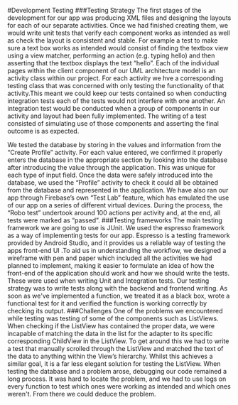 #Development Testing
###Testing Strategy
The first stages of the development for our app was producing XML files and designing the layouts for each of our separate activities. Once we had finished creating them, we would write unit tests that verify each component works as intended as well as check the layout is consistent and stable. For example a test to make sure a text box works as intended would consist of finding the textbox view using a view matcher, performing an action (e.g. typing hello) and then asserting that the textbox displays the text “hello”. Each of the individual pages within the client component of our UML architecture model is an activity class within our project. For each activity we hve a corresponding testing class that was concerned with only testing the functionality of that activity.This meant we could keep our tests contained so when conducting integration tests each of the tests would not interfere with one another. An integration test would be conducted when a group of components in our activity and layout had been fully implemented. The writing of a test consisted of simulating use of those components and asserting the final outcome is as expected.

We tested the database by storing in the values and information from the “Create Profile” activity. For each value entered, we confirmed it properly enters the database in the appropriate section by looking into the database after introducing the value through the application. This was unique for each type of input field. Once the data were safely introduced into the database, we used the “Profile” activity to check it could all be obtained from the database and represented in the application. We have also ran our app through Firebase’s own “Test Lab” feature, which has emulated the use of our app on a series of different virtual devices. During the process, the “Robo test” undertook around 100 actions per activity and, at the end, all tests were marked as “passed”.
###Testing frameworks
The main testing framework we are going to use is JUnit. We used the espresso framework as a way of implementing tests for our app. Espresso is a testing framework provided by Android Studio, and it provides us a reliable way of testing the apps front-end UI .To aid us in understanding the workflow, we designed a wireframe with pen and paper which included all the activities we had planned to implement, making it easier to formulate an idea of how the front-end of the application should work and how we should write the tests. These were used when writing Unit and Integration tests. Our testing strategy was to write tests along with the backend and frontend writing. As soon as we've implemented a function, we treated it as a black box, wrote a functional test for it and verified the function is working correctly by checking its output.
###Challenges
One of the problems we encountered while testing was testing of some of the components such as ListViews. When checking if the ListView has contained the proper data, we were incapable of matching the data in the list for the adapter to its specific corresponding ChildView in the ListView. To get around this we had to write a test that manually scrolled through the ListView and matched the text of the data to anything within the View’s hierarchy. Whilst this achieves a similar goal, it is a far less elegant solution for testing the ListView. When testing the database and a problem arose, debugging our code remained a long process. It was hard to locate the problem, and we had to use logs on every function to test which ones were working as intended and which ones weren't. From there we could deduce the problem.
